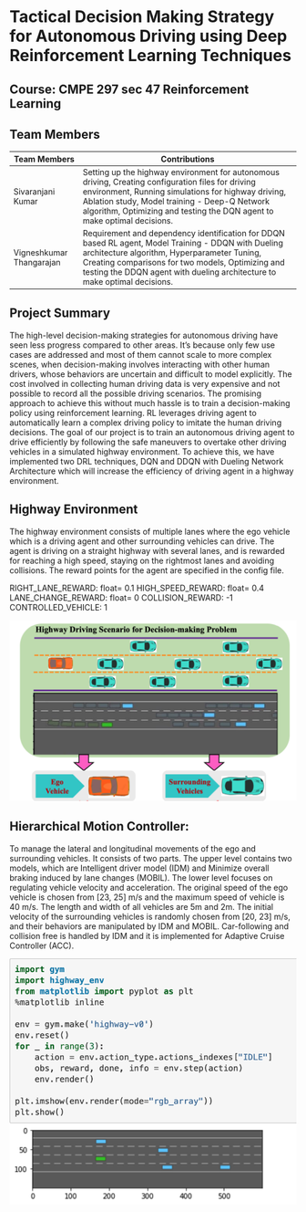# Tactical Decision Making Strategy for Autonomous Driving using Deep Reinforcement Learning Techniques

## Course: CMPE 297 sec 47 Reinforcement Learning

## Team Members

Team Members | Contributions | 
--- | --- |
Sivaranjani Kumar |  Setting up the highway environment for autonomous driving, Creating configuration files for driving environment, Running simulations for highway driving, Ablation study, Model training - Deep-Q Network algorithm, Optimizing and testing the DQN agent to make optimal decisions.    |
Vigneshkumar Thangarajan |  Requirement and dependency identification for DDQN based RL agent, Model Training - DDQN with Dueling architecture algorithm, Hyperparameter Tuning, Creating comparisons for two models, Optimizing and testing the DDQN agent with dueling architecture to make optimal decisions.    |

## Project Summary

The high-level decision-making strategies for autonomous driving have seen less progress compared to other areas. It’s because only few use cases are addressed and most of them cannot scale to more complex scenes, when decision-making involves interacting with other human drivers, whose behaviors are uncertain and difficult to model explicitly.  The cost involved in collecting human driving data is very expensive and not possible to record all the possible driving scenarios. The promising approach to achieve this without much hassle is to train a decision-making policy using reinforcement learning. RL leverages driving agent to automatically learn a complex driving policy to imitate the human driving decisions. The goal of our project is to train an autonomous driving agent to drive efficiently by following the safe maneuvers to overtake other driving vehicles in a simulated highway environment. To achieve this, we have implemented two DRL techniques, DQN and DDQN with Dueling Network Architecture which will increase the efficiency of driving agent in a highway environment. 

## Highway Environment

The highway environment consists of multiple lanes where the ego vehicle which is a driving agent and other surrounding vehicles can drive.  The agent is driving on a straight highway with several lanes, and is rewarded for reaching a high speed, staying on the rightmost lanes and avoiding collisions. The reward points for the agent are specified in the config file. 

RIGHT_LANE_REWARD: float= 0.1 
HIGH_SPEED_REWARD: float= 0.4 
LANE_CHANGE_REWARD: float= 0 
COLLISION_REWARD: -1 
CONTROLLED_VEHICLE: 1 

![alt text](https://github.com/RL-AutonomousDriving/RL_algorithm/blob/main/Images/Highway.png)

## Hierarchical Motion Controller:

To manage the lateral and longitudinal movements of the ego and surrounding vehicles. It consists of two parts. The upper level contains two models, which are Intelligent driver model (IDM) and Minimize overall braking induced by lane changes (MOBIL). The lower level focuses on regulating vehicle velocity and acceleration. The original speed of the ego vehicle is chosen from [23, 25] m/s and the maximum speed of vehicle is 40 m/s. The length and width of all vehicles are 5m and 2m. The initial velocity of the surrounding vehicles is randomly chosen from [20, 23] m/s, and their behaviors are manipulated by IDM and MOBIL. Car-following and collision free is handled by IDM and it is implemented for Adaptive Cruise Controller (ACC). 

![alt text](https://github.com/RL-AutonomousDriving/RL_algorithm/blob/main/Images/env.png)




